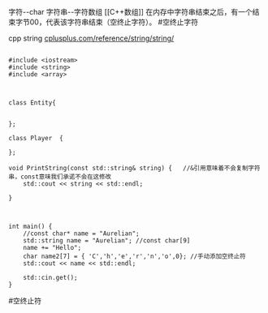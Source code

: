 字符--char  字符串--字符数组  [[C++数组]]
在内存中字符串结束之后，有一个结束字节00，代表该字符串结束（空终止字符）。 #空终止字符

cpp string [cplusplus.com/reference/string/string/](https://cplusplus.com/reference/string/string/)

```

#include <iostream>
#include <string>
#include <array>



class Entity{

	
};

class Player  {

};

void PrintString(const std::string& string) {   //&引用意味着不会复制字符串，const意味我们承诺不会在这修改
	std::cout << string << std::endl;

}



int main() {
	//const char* name = "Aurelian";
	std::string name = "Aurelian"; //const char[9]
	name += "Hello";
	char name2[7] = { 'C','h','e','r','n','o',0}; //手动添加空终止符
	std::cout << name << std::endl;

	std::cin.get();
}
```
#空终止符